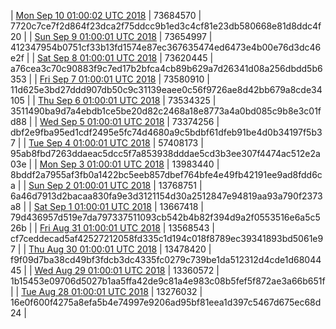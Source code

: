 | [Mon Sep 10 01:00:02 UTC 2018](https://transfer.sh/ypQ6D/trcninja-dbdump-20180910010002.tar.bz2) | 73684570 | 7720c7ce7f2d864f23dca2f75ddcc9b1ed3c4cf81e23db580668e81d8ddc4f20 | 
| [Sun Sep  9 01:00:01 UTC 2018](https://transfer.sh/D1LM3/trcninja-dbdump-20180909010001.tar.bz2) | 73654997 | 412347954b0751cf33b13fd1574e87ec367635474ed6473e4b00e76d3dc46e2f | 
| [Sat Sep  8 01:00:01 UTC 2018](https://transfer.sh/Sd2g7/trcninja-dbdump-20180908010001.tar.bz2) | 73620445 | a76cea3c70c90883f9c7ed17b2bfca4cb89b629a7d26341d08a256dbdd5b6353 | 
| [Fri Sep  7 01:00:01 UTC 2018](https://transfer.sh/YWlYQ/trcninja-dbdump-20180907010001.tar.bz2) | 73580910 | 11d625e3bd27ddd907db50c9c31139eaee0c56f9726ae8d42bb679a8cde34105 | 
| [Thu Sep  6 01:00:01 UTC 2018](https://transfer.sh/16bIjY/trcninja-dbdump-20180906010001.tar.bz2) | 73534325 | 3511490ba9d7a4ebdb1ce5be20d82c2468a18e8773a4a0bd085c9b8e3c01fd88 | 
| [Wed Sep  5 01:00:01 UTC 2018](https://transfer.sh/dLmG4/trcninja-dbdump-20180905010001.tar.bz2) | 73374256 | dbf2e9fba95ed1cdf2495e5fc74d4680a9c5bdbf61dfeb91be4d0b34197f5b37 | 
| [Tue Sep  4 01:00:01 UTC 2018](https://transfer.sh/Tl43C/trcninja-dbdump-20180904010001.tar.bz2) | 57408173 | 95ab8fbd7263ddaeac5dcc5f7a853938dddae5cd3b3ee307f4474ac512e2a03e | 
| [Mon Sep  3 01:00:01 UTC 2018](https://transfer.sh/HuE2s/trcninja-dbdump-20180903010001.tar.bz2) | 13983440 | 8bddf2a7955af3fb0a1422bc5eeb857dbef764bfe4e49fb42191ee9ad8fdd6ca | 
| [Sun Sep  2 01:00:01 UTC 2018](https://transfer.sh/tMme7/trcninja-dbdump-20180902010001.tar.bz2) | 13768751 | 6a46d7913d2bacaa830fa9e3d3121154d30a2512847e94819aa93a790f2373a8 | 
| [Sat Sep  1 01:00:01 UTC 2018](https://transfer.sh/RH1dA/trcninja-dbdump-20180901010001.tar.bz2) | 13667418 | 79d436957d519e7da797337511093cb542b4b82f394d9a2f0553516e6a5c526b | 
| [Fri Aug 31 01:00:01 UTC 2018](https://transfer.sh/ut4Qq/trcninja-dbdump-20180831010001.tar.bz2) | 13568543 | cf7ceddecad5af42527212058fd335c1d194c018f8789ec39341893bd5061e97 | 
| [Thu Aug 30 01:00:01 UTC 2018](https://transfer.sh/uMebX/trcninja-dbdump-20180830010001.tar.bz2) | 13478420 | f9f09d7ba38cd49bf3fdcb3dc4335fc0279c739be1da512312d4cde1d6804445 | 
| [Wed Aug 29 01:00:01 UTC 2018](https://transfer.sh/YSlPU/trcninja-dbdump-20180829010001.tar.bz2) | 13360572 | 1b15453e09706d5027b1aa5ffa42de9c81a4e983c08b5fef5f872ae3a66b651f | 
| [Tue Aug 28 01:00:01 UTC 2018](https://transfer.sh/nqPyc/trcninja-dbdump-20180828010001.tar.bz2) | 13276032 | 16e0f600f4275a8efa5b4e74997e9206ad95bf81eea1d397c5467d675ec68d24 | 
